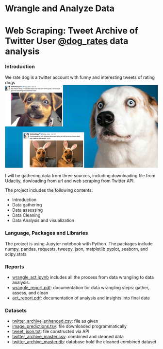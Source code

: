 # Wrangle and Analyze Data
# Web Scraping: Tweet Archive of Twitter User [@dog_rates](https://twitter.com/dog_rates) data analysis

### Introduction
We rate dog is a twitter account with funny and interesting tweets of rating dogs
<br>
![we rate dogs](images/dog-rates-social.jpg)

I will be gathering data from three sources, including downloading file from Udacity, dowloading from url and web scraping from Twitter API.  

The project includes the following contents:  
* Introduction  
* Data gathering   
* Data assessing  
* Data Cleaning  
* Data Analysis and visualization  

### Language, Packages and Libraries  
The project is using Jupyter notebook with Python. The packages include numpy, pandas, requests, tweepy, json, matplotlib.pyplot, seaborn, and scipy.stats.  

### Reports
* [wrangle_act.ipynb](https://github.com/Lanre-tiamiyu/Wrangle-and-analyze-data/blob/main/wrangle_act.ipynb) includes all the process from data wrangling to data analysis.
* [wrangle_report.pdf](https://github.com/Lanre-tiamiyu/Wrangle-and-analyze-data/blob/main/wrangle_report.pdf): documentation for data wrangling steps: gather, assess, and clean
* [act_report.pdf](https://github.com/Lanre-tiamiyu/Wrangle-and-analyze-data/blob/main/act_report.pdf): documentation of analysis and insights into final data

### Datasets
* [twitter_archive_enhanced.csv](https://github.com/Lanre-tiamiyu/Wrangle-and-analyze-data/blob/main/twitter-archive-enhanced.csv): file as given
* [image_predictions.tsv](https://github.com/Lanre-tiamiyu/Wrangle-and-analyze-data/blob/main/image-predictions.tsv): file downloaded programmatically  
* [tweet_json.txt](https://github.com/Lanre-tiamiyu/Wrangle-and-analyze-data/blob/main/tweet_json.txt): file constructed via API
* [twitter_archive_master.csv](https://github.com/Lanre-tiamiyu/Wrangle-and-analyze-data/blob/main/twitter_archive_master.csv): combined and cleaned data
* [twitter_archive_master.db](https://github.com/Lanre-tiamiyu/Wrangle-and-analyze-data/blob/main/twitter_archive_master.db): database hold the cleaned combined dataset.
